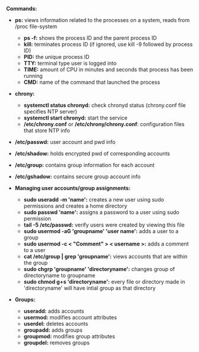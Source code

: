 **Commands:**

- **ps:** views information related to the processes on a system, reads from /proc file-system
     - **ps -f:** shows the process ID and the parent process ID
     - **kill:** terminates process ID (if ignored, use kill -9 followed by process ID)
     - **PID:** the unique process ID
     - **TTY:** terminal type user is logged into
     - **TIME:** amount of CPU in minutes and seconds that process has been running
     - **CMD:** name of the command that launched the process
- **chrony:**
     - **systemctl status chronyd:** check chronyd status (chrony.conf file specifies NTP server)
     - **systemctl start chronyd:** start the service
     - **/etc/chrony.conf** or **/etc/chrony/chrony.conf**: configuration files that store NTP info
- **/etc/passwd:** user account and pwd info
- **/etc/shadow:** holds encrypted pwd of corresponding accounts
- **/etc/group:** contains group information for each account
- **/etc/gshadow:** contains secure group account info

- **Managing user accounts/group assignments:**

     - **sudo useradd -m 'name':** creates a new user using sudo permissions and creates a home directory
     - **sudo passwd 'name':** assigns a password to a user using sudo permission
     - **tail -5 /etc/passwd:** verify users were created by viewing this file
     - **sudo usermod -aG 'groupname' 'user name':** adds a user to a group
     - **sudo usermod -c < "Comment" > < username >:** adds a comment to a user
     - **cat /etc/group | grep 'groupname':** views accounts that are within the group
     - **sudo chgrp 'groupname' 'directoryname':** changes group of directoryname to groupname
     - **sudo chmod g+s 'directoryname':** every file or directory made in 'directoryname' will have intial group as that directory
- **Groups:**
     - **useradd:** adds accounts
     - **usermod:** modifies account attributes
     - **userdel:** deletes accounts
     - **groupadd:** adds groups
     - **groupmod:** modifies group attributes
     - **groupdel:** removes groups